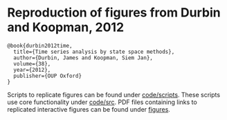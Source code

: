 # Reproduction of figures from Durbin and Koopman, 2012

```
@book{durbin2012time,
  title={Time series analysis by state space methods},
  author={Durbin, James and Koopman, Siem Jan},
  volume={38},
  year={2012},
  publisher={OUP Oxford}
}
```

Scripts to replicate figures can be found under [code/scripts](code/scripts). These scripts use core functionality under [code/src](code/src). PDF files containing links to replicated interactive figures can be found under [figures](figures).


